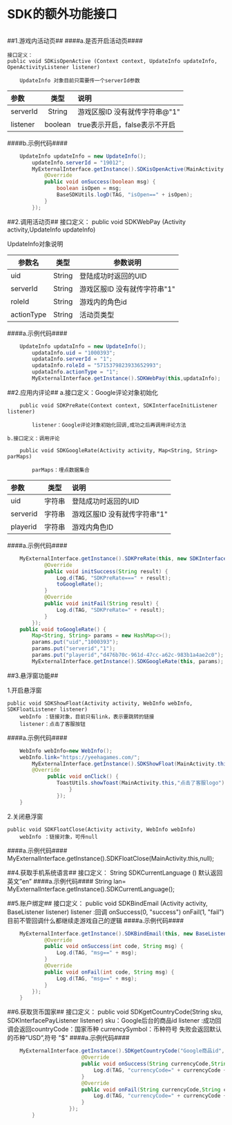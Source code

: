 # SDK的额外功能接口 #
######
##1.游戏内活动页##
####a.是否开启活动页####

    接口定义：
	public void SDKisOpenActive (Context context, UpdateInfo updateInfo, OpenActivityListener listener)

	 	UpdateInfo 对象目前只需要传一个serverId参数 

| 参数     |  类型  | 说明                         |
| :--------| :----: | :--------------------------|
| serverId | String  |游戏区服ID 没有就传字符串@"1"   |
|listener|boolean|true表示开启，false表示不开启|
####b.示例代码####
```java
	UpdateInfo updateInfo = new UpdateInfo();
        updateInfo.serverId = "19012";
        MyExternalInterface.getInstance().SDKisOpenActive(MainActivity.this, updateInfo, new OpenActivityListener() {
            @Override
            public void onSuccess(boolean msg) {
                boolean isOpen = msg;
                BaseSDKUtils.logD(TAG, "isOpen==" + isOpen);
            }
        });
```

##2.调用活动页##
    接口定义：
	public void SDKWebPay (Activity activity,UpdateInfo updateInfo)

UpdateInfo对象说明

参数名|	类型|参数说明
 ---|----|----
uid|String|	登陆成功时返回的UID
serverId|String|游戏区服ID 没有就传字符串"1" 
roleId|	String|	游戏内的角色id
actionType|	String|	活动页类型

####a.示例代码####
```java
    UpdateInfo updataInfo = new UpdateInfo();
        updataInfo.uid = "1000393";
        updataInfo.serverId = "1";
        updataInfo.roleId = "5715379823933652993";
        updataInfo.actionType = "1";
		MyExternalInterface.getInstance().SDKWebPay(this,updataInfo);
```
##2.应用内评论##
    a.接口定义：Google评论对象初始化

		public void SDKPreRate(Context context, SDKInterfaceInitListener listener)

   			listener：Google评论对象初始化回调,成功之后再调用评论方法

    b.接口定义：调用评论 

   		public void SDKGoogleRate(Activity activity, Map<String, String> parMaps) 

   			parMaps：埋点数据集合

| 参数      |  类型  | 说明                         |
| :-------- | :----: | :------------------------- |
| uid       | 字符串 | 登陆成功时返回的UID            |
| serverid  | 字符串 | 游戏区服ID 没有就传字符串"1" |
| playerid  | 字符串 | 游戏内角色ID          			|
####a.示例代码####
```java
    MyExternalInterface.getInstance().SDKPreRate(this, new SDKInterfaceInitListener() {
            @Override
            public void initSuccess(String result) {
                Log.d(TAG, "SDKPreRate===" + result);
                toGoogleRate();
            }
            @Override
            public void initFail(String result) {
                Log.d(TAG, "SDKPreRate=" + result);
            }
        });	
	public void toGoogleRate() {
        Map<String, String> params = new HashMap<>();
        params.put("uid","1000393");
        params.put("serverid","1");
        params.put("playerid","d476b70c-961d-47cc-a62c-983b1a4ae2c0");
        MyExternalInterface.getInstance().SDKGoogleRate(this, params);
```
##3.悬浮窗功能##

1.开启悬浮窗
	
	public void SDKShowFloat(Activity activity, WebInfo webInfo, SDKFloatListener listener)
		webInfo ：链接对象，目前只有link，表示要跳转的链接
		listener：点击了客服按钮

####a.示例代码####
```java
    WebInfo webInfo=new WebInfo();
	webInfo.link="https://yeehagames.com/";
        MyExternalInterface.getInstance().SDKShowFloat(MainActivity.this,webInfo,new SDKFloatListener() {
        @Override
             public void onClick() {
                ToastUtils.showToast(MainActivity.this,"点击了客服logo");
                    }
                });
	}
```

2.关闭悬浮窗

    public void SDKFloatClose(Activity activity, WebInfo webInfo)
		webInfo ：链接对象，可传null

####a.示例代码####
	MyExternalInterface.getInstance().SDKFloatClose(MainActivity.this,null);

##4.获取手机系统语言##
    接口定义：
	 String SDKCurrentLanguage ()
 		默认返回 英文”en”
####a.示例代码####
    String lan=  MyExternalInterface.getInstance().SDKCurrentLanguage();

##5.账户绑定##
    接口定义：
	public void SDKBindEmail (Activity activity, BaseListener listener)
		listener :回调
		onSuccess(0, "success")
		onFail(1, "fail")
	目前不管回调什么都继续走游戏自己的逻辑
####a.示例代码####
```java
    MyExternalInterface.getInstance().SDKBindEmail(this, new BaseListener() {
            @Override
            public void onSuccess(int code, String msg) {
                Log.d(TAG, "msg==" + msg);
            }
            @Override
            public void onFail(int code, String msg) {
                Log.d(TAG, "msg==" + msg);
            }
        });
	}
```

##6.获取货币国家##
    接口定义：
	public void SDKgetCountryCode(String sku, SDKInterfacePayListener listener)
		sku：Google后台的商品id
		listener :成功回调会返回countryCode：国家币种  currencySymbol：币种符号
	    失败会返回默认的币种”USD”,符号 "$"
####a.示例代码####
```java
    MyExternalInterface.getInstance().SDKgetCountryCode("Google商品id", new SDKInterfacePayListener() {
                        @Override
                        public void onSuccess(String currencyCode,String currencySymbol) {
                            Log.d(TAG, "currencyCode=" + currencyCode + "   currencySymbol====" + currencySymbol);
                        }
                        @Override
                        public void onFail(String currencyCode,String currencySymbol) {
                            Log.d(TAG, "currencyCode=" + currencyCode + "   currencySymbol====" + currencySymbol);
                        }
                    });	
		}			
```

